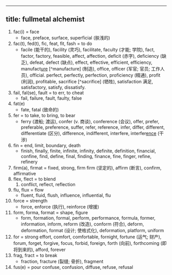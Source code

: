 
---
title: fullmetal alchemist
---

1. fac(i) = face
    - face, preface, surface, superficial (肤浅的)
1. fac(t), fed(t), fic, feat, fit, fash = to do
    - facile (能干的), facility (灵巧), facilitate, faculty (才能; 学院), fact, factor, factory, feasible, affect, affection, deficit (赤字), deficiency (缺乏), defeat, defect (缺点), effect, effective, efficient, efficiency, manufact[ure](./名词后缀.md) [^manufacture] (制造), office, officer (军官; 官员; 工作人员), official. perfect, perfectly, perfection, proficiency (精通), profit (利润), profitable, sacrifice [^sacrifice] (牺牲), satisfaction 满足, satisfactory, satisfy, dissatisfy.  
1. fail, fal(se), fault = to err, to cheat
    - fail, failure, fault, faulty, false
1. fat(e)
    - fate, fatal (致命的)
1. fer = to take, to bring, to bear
    - ferry (渡船; 渡运), confer (v. 商谈), conference (会议), offer, prefer, preferable, preference, suffer, refer, reference, infer, differ, different, differentiate (区分), difference, indifferent, interfere, interfer[ence](./名词后缀.md) (干涉)
1. fin = end, limit, boundary, death
    - finish, finally, finite, infinite, infinity, definite, definition, financial, confine, find, define, final, finding, finance, fine, finger, refine, refinery
1. firm(a), firmat = fixed, strong, firm
    firm (坚定的), affirm (断言), confirm, affirmative
1. flex, flect = to blend
    1. conflict, reflect, reflection
1. flu, flux = flow
    - fluent, fluid, flush, influence, influential, flu
1. force = strength
    - force, enforce (执行), reinforce (增援)
1. form, forma, format = shape, figure
    - form, formation, formal, perform, performance, formula, former, information, inform, reform (改造), conform (符合), deform, deformation, format (设计; 使格式化), deformation, platform, uniform
1. for = strong
    effort, comfort, comfortable, fornight, fortune (运气; 财产), forum, forget, forgive, focus, forbid, foreign, forth (向前), forthcoming (即将到来的), afford, forever
1. frag, fract = to break
    - fraction, fracture (裂缝; 骨折), fragment
1. fus(e) = pour
    confuse, confusion, diffuse, refuse, refusal
